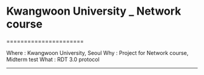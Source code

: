 # Kwangwoon University _ Network course
======================

Where : Kwangwoon University, Seoul
Why : Project for Network course, Midterm test
What : RDT 3.0 protocol

****
